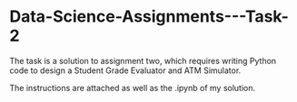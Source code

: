 # Data-Science-Assignments---Task-2
The task is a solution to assignment two, which requires writing Python code to design a Student Grade Evaluator and ATM Simulator.

The instructions are attached as well as the .ipynb of my solution.
